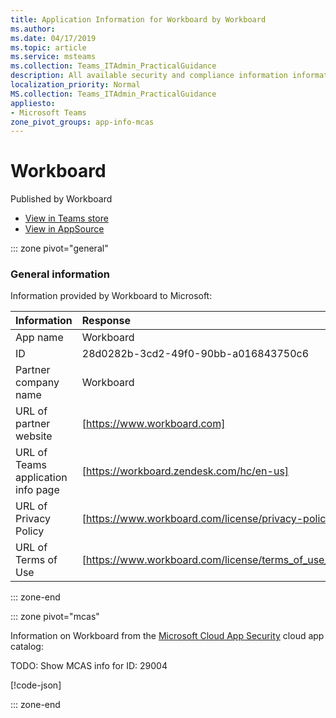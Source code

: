 ```yaml
---
title: Application Information for Workboard by Workboard
ms.author: 
ms.date: 04/17/2019
ms.topic: article
ms.service: msteams
ms.collection: Teams_ITAdmin_PracticalGuidance
description: All available security and compliance information information for Workboard, its data handling policies, its Microsoft Cloud App Security app catalog information, and security/compliance information in the CSA STAR registry.
localization_priority: Normal
MS.collection: Teams_ITAdmin_PracticalGuidance
appliesto:
- Microsoft Teams
zone_pivot_groups: app-info-mcas
---
```

# Workboard

Published by Workboard
* <a href="https://teams.microsoft.com/l/app/28d0282b-3cd2-49f0-90bb-a016843750c6" target="_blank">View in Teams store</a>
* <a href="https://appsource.microsoft.com/en-us/product/office/WA104381599" target="_blank">View in AppSource</a>

::: zone pivot="general"

### General information

Information provided by Workboard to Microsoft:

| **Information** | **Response** |
|:----------------|:-------------|
| App name | Workboard |
| ID | 28d0282b-3cd2-49f0-90bb-a016843750c6 |
| Partner company name | Workboard |
| URL of partner website | [https://www.workboard.com] |
| URL of Teams application info page | [https://workboard.zendesk.com/hc/en-us] |
| URL of Privacy Policy | [https://www.workboard.com/license/privacy-policy.html] |
| URL of Terms of Use | [https://www.workboard.com/license/terms_of_use_v1.html] |

::: zone-end


::: zone pivot="mcas"

Information on Workboard from the [Microsoft Cloud App Security](https://www.microsoft.com/en-us/enterprise-mobility-security/cloud-app-security) cloud app catalog:

TODO: Show MCAS info for ID: 29004

[!code-json[](./json/29004.json)]

::: zone-end

